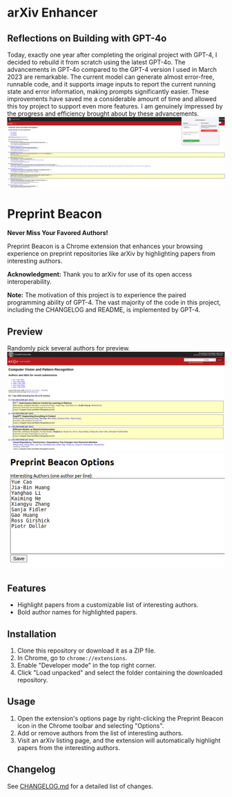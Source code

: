 # arXiv Enhancer
## Reflections on Building with GPT-4o
Today, exactly one year after completing the original project with GPT-4, I decided to rebuild it from scratch using the latest GPT-4o. The advancements in GPT-4o compared to the GPT-4 version I used in March 2023 are remarkable. The current model can generate almost error-free, runnable code, and it supports image inputs to report the current running state and error information, making prompts significantly easier. These improvements have saved me a considerable amount of time and allowed this toy project to support even more features. I am genuinely impressed by the progress and efficiency brought about by these advancements.
![alt text](imgs/enhancer.png)
# Preprint Beacon
**Never Miss Your Favored Authors!**

Preprint Beacon is a Chrome extension that enhances your browsing experience on preprint repositories like arXiv by highlighting papers from interesting authors.

**Acknowledgment:** Thank you to arXiv for use of its open access interoperability.

**Note:** The motivation of this project is to experience the paired programming ability of GPT-4. The vast majority of the code in this project, including the CHANGELOG and README, is implemented by GPT-4.

## Preview
Randomly pick several authors for preview.
![preview](imgs/preview.png)
![authors](imgs/authors.png)

## Features

- Highlight papers from a customizable list of interesting authors.
- Bold author names for highlighted papers.

## Installation

1. Clone this repository or download it as a ZIP file.
2. In Chrome, go to `chrome://extensions`.
3. Enable "Developer mode" in the top right corner.
4. Click "Load unpacked" and select the folder containing the downloaded repository.

## Usage

1. Open the extension's options page by right-clicking the Preprint Beacon icon in the Chrome toolbar and selecting "Options".
2. Add or remove authors from the list of interesting authors.
3. Visit an arXiv listing page, and the extension will automatically highlight papers from the interesting authors.

## Changelog

See [CHANGELOG.md](CHANGELOG.md) for a detailed list of changes.
